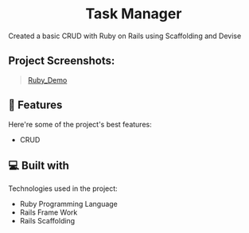 <h1 align="center" id="title">Task Manager</h1>

<p id="description">Created a basic CRUD with Ruby on Rails using Scaffolding and Devise</p>

<h2>Project Screenshots:</h2>

<blockquote class="imgur-embed-pub" lang="en" data-id="a/v2idyNN"><a href="//imgur.com/v2idyNN">Ruby_Demo</a></blockquote><script async src="//s.imgur.com/min/embed.js" charset="utf-8"></script>

  
  
<h2>🧐 Features</h2>

Here're some of the project's best features:

*   CRUD

  
  
<h2>💻 Built with</h2>

Technologies used in the project:

*   Ruby Programming Language
*   Rails Frame Work
*   Rails Scaffolding
